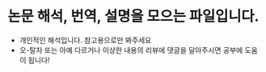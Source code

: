 # 논문 해석, 번역, 설명을 모으는 파일입니다.
* 개인적인 해석입니다. 참고용으로만 봐주세요
* 오-탈자 또는 아예 다르거나 이상한 내용의 리뷰에 댓글을 달아주시면 공부에 도움이 됩니다!
